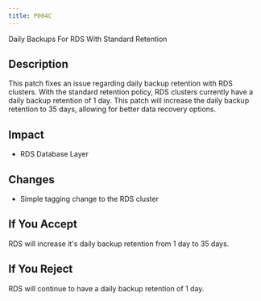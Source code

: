 ```yaml
---
title: P004C
---
```


Daily Backups For RDS With Standard Retention

## Description

This patch fixes an issue regarding daily backup retention with RDS clusters. With the standard retention policy, RDS clusters currently have a daily backup retention of 1 day. This patch will increase the daily backup retention to 35 days, allowing for better data recovery options.

## Impact

- RDS Database Layer

## Changes

- Simple tagging change to the RDS cluster

## If You Accept

RDS will increase it's daily backup retention from 1 day to 35 days.

## If You Reject

RDS will continue to have a daily backup retention of 1 day.
